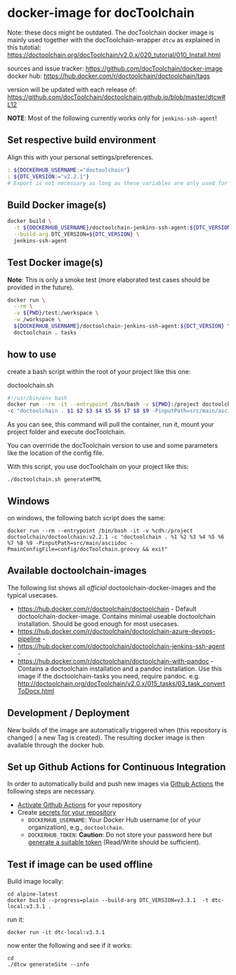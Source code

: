 
# docker-image for docToolchain

Note: these docs might be outdated. The docToolchain docker image is mainly used together with the docToolchain-wrapper `dtcw` as explained in this tutotial: https://doctoolchain.org/docToolchain/v2.0.x/020_tutorial/010_Install.html

sources and issue tracker: https://github.com/docToolchain/docker-image
docker hub: https://hub.docker.com/r/doctoolchain/doctoolchain/tags

version will be updated with each release of: https://github.com/docToolchain/doctoolchain.github.io/blob/master/dtcw#L12

**NOTE**: Most of the following currently works only for `jenkins-ssh-agent`!

## Set respective build environment

Align this with your personal settings/preferences.

```bash
: ${DOCKERHUB_USERNAME:="doctoolchain"}
: ${DTC_VERSION:="v2.2.1"}
# Export is not necessary as long as these variables are only used for local shell calls
```

## Build Docker image(s)

```bash
docker build \
  -t ${DOCKERHUB_USERNAME}/doctoolchain-jenkins-ssh-agent:${DTC_VERSION} \
  --build-arg DTC_VERSION=${DTC_VERSION} \
  jenkins-ssh-agent
```


## Test Docker image(s)

**Note**: This is only a smoke test (more elaborated test cases should be provided in the future).

```bash
docker run \
  --rm \
  -v ${PWD}/test:/workspace \
  -w /workspace \
  ${DOCKERHUB_USERNAME}/doctoolchain-jenkins-ssh-agent:${DCT_VERSION} \
  doctoolchain . tasks
```

## how to use

create a bash script within the root of your project like this one:

doctoolchain.sh
```bash
#!/usr/bin/env bash
docker run --rm -it --entrypoint /bin/bash -v ${PWD}:/project doctoolchain/doctoolchain:v2.2.1 \
-c "doctoolchain . $1 $2 $3 $4 $5 $6 $7 $8 $9 -PinputPath=src/main/asciidoc -PmainConfigFile=config/docToolchain.groovy && exit"
```

As you can see, this command will pull the container, run it, mount your project folder and execute docToolchain.

You can overrride the docToolchain version to use and some parameters like the location of the config file.

With this script, you use docToolchain on your project like this:

    ./doctoolchain.sh generateHTML

## Windows

on windows, the following batch script does the same:

```
docker run --rm --entrypoint /bin/bash -it -v %cd%:/project doctoolchain/doctoolchain:v2.2.1 -c "doctoolchain . %1 %2 %3 %4 %5 %6 %7 %8 %9 -PinputPath=src/main/asciidoc -PmainConfigFile=config/docToolchain.groovy && exit"
```

## Available doctoolchain-images

The following list shows all _official_ doctoolchain-docker-images and the typical usecases.

* https://hub.docker.com/r/doctoolchain/doctoolchain - Default doctoolchain-docker-image. 
  Contains minimal useable doctoolchain installation.
  Should be good enough for most usecases.
* https://hub.docker.com/r/doctoolchain/doctoolchain-azure-devops-pipeline - 
* https://hub.docker.com/r/doctoolchain/doctoolchain-jenkins-ssh-agent - 
* https://hub.docker.com/r/doctoolchain/doctoolchain-with-pandoc - Contains a doctoolchain installation and a pandoc installation.
  Use this image if the doctoolchain-tasks you need, require pandoc. e.g. http://doctoolchain.org/docToolchain/v2.0.x/015_tasks/03_task_convertToDocx.html


## Development / Deployment

New builds of the image are automatically triggered when (this repository is changed | a new Tag is created).
The resulting docker image is then available through the docker hub.

## Set up Github Actions for Continuous Integration

In order to automatically build and push new images via [Github Actions](https://docs.github.com/en/actions) the following steps are necessary.

* [Activate Github Actions](https://docs.github.com/en/repositories/managing-your-repositorys-settings-and-features/enabling-features-for-your-repository/managing-github-actions-settings-for-a-repository#managing-github-actions-permissions-for-your-repository) for your repository
* Create [secrets for your repository](https://docs.github.com/en/actions/security-guides/encrypted-secrets#creating-encrypted-secrets-for-a-repository)
  * `DOCKERHUB_USERNAME`: Your Docker Hub username (or of your organization), e.g., `doctoolchain`.
  * `DOCKERHUB_TOKEN`: **Caution**: Do not store your password here but [generate a suitable token](https://hub.docker.com/settings/security?generateToken=true) (Read/Write should be sufficient).

## Test if image can be used offline

Build image locally:

```
cd alpine-latest
docker build --progress=plain --build-arg DTC_VERSION=v3.3.1  -t dtc-local:v3.3.1 .
```

run it:

```
docker run -it dtc-local:v3.3.1
```

now enter the following and see if it works:

```
cd
./dtcw generateSite --info
```

